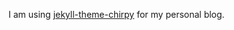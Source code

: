 I am using [jekyll-theme-chirpy](https://github.com/cotes2020/jekyll-theme-chirpy/) for my personal blog.
